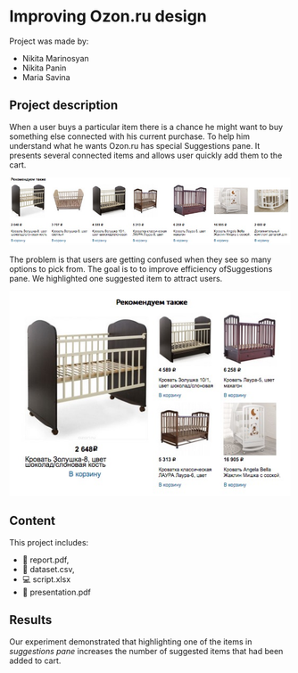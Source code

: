 # Improving Ozon.ru design

Project was made by:

* Nikita Marinosyan
* Nikita Panin
* Maria Savina


## Project description

When a user buys a particular item there is a chance he might want to buy something else connected with his current purchase. To help him understand what he wants Ozon.ru has special Suggestions pane​. It presents several connected items and allows user quickly add them to the cart.

![Original pane](./images/original.jpg)

The problem is that users are getting confused when they see so many options to pick from. The goal is to to improve efficiency of ​Suggestions pane​. We highlighted one suggested item to attract users.

![Modified pane](./images/modified.jpg)

## Content

This project includes:
* :blue_book: report.pdf,
* :bookmark_tabs: dataset.csv,
* :computer: script.xlsx
* :sunrise_over_mountains: presentation.pdf

## Results
Our experiment demonstrated that highlighting one of the items in *suggestions pane* increases 
the number ​of suggested items that had been added to cart​.